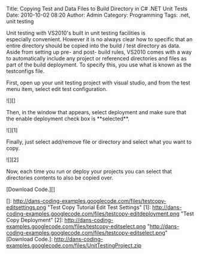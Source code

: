 Title: Copying Test and Data Files to Build Directory in C# .NET Unit Tests
Date: 2010-10-02 08:20
Author: Admin
Category: Programming
Tags: .net, unit testing

Unit testing with VS2010's built in unit testing facilities is
especially convenient. However it is no always clear how to specific
that an entire directory should be copied into the build / test
directory as data. Aside from setting up pre- and post- build rules,
VS2010 comes with a way to automatically include any project or
referenced directories and files as part of the build deployment. To
specify this, you use what is known as the testconfigs file.

First, open up your unit testing project with visual studio, and from
the test menu item, select edit test configuration.

![][]

</p>
Then, in the window that appears, select deployment and make sure that
the enable deployment check box is **selected**.

![][1]

</p>

Finally, just select add/remove file or directory and select what you
want to copy.

</p>

![][2]

</p>

</p>

Now, each time you run or deploy your projects you can select that
directories contents to also be copied over.

</p>

[Download Code.][]

</p>

  []: http://dans-coding-examples.googlecode.com/files/testcopy-editsettings.png
    "Test Copy Tutorial Edit Test Settings"
  [1]: http://dans-coding-examples.googlecode.com/files/testcopy-editdeployment.png
    "Test Copy Deployment"
  [2]: http://dans-coding-examples.googlecode.com/files/testcopy-editselect.png
    "http://dans-coding-examples.googlecode.com/files/testcopy-editselect.png"
  [Download Code.]: http://dans-coding-examples.googlecode.com/files/UnitTestingProject.zip
